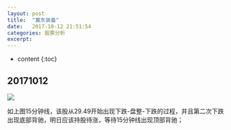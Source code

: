 ```yaml
---
layout: post
title:  "冀东装备"
date:   2017-10-12 21:51:54
categories: 股票分析
excerpt: 
---
```


* content
{:toc}

## 20171012

![](http://7xnjqr.com1.z0.glb.clouddn.com/%E5%86%80%E4%B8%9C%E8%A3%85%E5%A4%8720171012-221804.png)

如上图15分钟线，该股从29.49开始出现下跌-盘整-下跌的过程，并且第二次下跌出现底部背驰，明日应该持股待涨，等待15分钟线出现顶部背驰；

